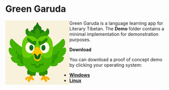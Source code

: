 # Green Garuda

<img align="left" src="./Assets/logo.png" alt="logo" width="200" height="200" style=margin-right:10>

Green Garuda is a language learning app for Literary Tibetan. The **Demo** folder contains a minimal implementation for demonstration purposes.

 **Download**

You can download a proof of concept demo by clicking your operating system:

- [**Windows**](https://drive.google.com/uc?export=download&id=1pViGCoWQCW60uitsqVUIOTVX6-SFcVgD)
- [**Linux**](https://drive.google.com/uc?export=download&id=14XwyTaHoOVoZ7cZKpQ7S4ipYrCKHzXb_)

